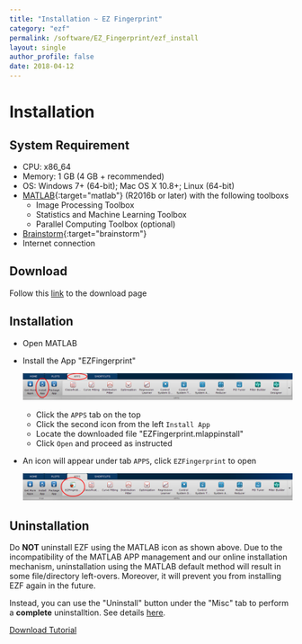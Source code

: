 ```yaml
---
title: "Installation ~ EZ Fingerprint"
category: "ezf"
permalink: /software/EZ_Fingerprint/ezf_install
layout: single
author_profile: false
date: 2018-04-12
---
```


# Installation

## System Requirement
* CPU: x86_64
* Memory: 1 GB (4 GB + recommended)
* OS: Windows 7+ (64-bit); Mac OS X 10.8+; Linux (64-bit)
* [MATLAB](https://www.mathworks.com/products/matlab.html){:target="matlab"} (R2016b or later) with the following toolboxs
	* Image Processing Toolbox
	* Statistics and Machine Learning Toolbox
	* Parallel Computing Toolbox (optional)
* [Brainstorm](http://neuroimage.usc.edu/brainstorm/){:target="brainstorm"}
* Internet connection

## Download

Follow this [link](/software/EZ_Fingerprint/ezf_download) to the download page

## Installation

* Open MATLAB
* Install the App "EZFingerprint"

	![](/images/software/EZ_Fingerprint/install_1.png)
	
	* Click the `APPS` tab on the top
	* Click the second icon from the left `Install App`
	* Locate the downloaded file "EZFingerprint.mlappinstall"
	* Click `Open` and proceed as instructed
* An icon will appear under tab `APPS`, click `EZFingerprint` to open

	![](/images/software/EZ_Fingerprint/install_2.png)

## Uninstallation

Do **NOT** uninstall EZF using the MATLAB icon as shown above. Due to the incompatibility of the MATLAB APP management and our online installation mechanism, uninstallation using the MATLAB default method will result in some file/directory left-overs. Moreover, it will prevent you from installing EZF again in the future.

Instead, you can use the "Uninstall" button under the "Misc" tab to perform a **complete** uninstalltion. See details [here](/software/EZ_Fingerprint/tutorial/ezf_misc#uninstall).

<div class="pagination">
	<a class="left" href="/software/EZ_Fingerprint/ezf_download"><i class="fa fa-arrow-circle-left"></i> Download </a>
	<a class="right" href="/software/EZ_Fingerprint/ezf_tutorial"> Tutorial <i class="fa fa-arrow-circle-right"></i></a>
</div>
